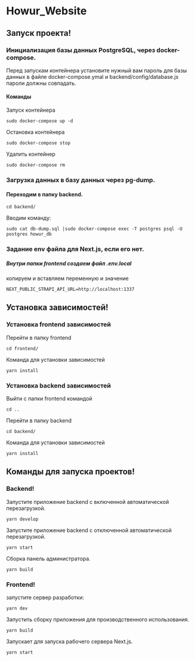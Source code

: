 # Howur_Website

## Запуск проекта!

### Инициализация базы данных PostgreSQL, через docker-compose.

Перед запускам контейнера установите нужный вам пароль для базы данных
в файле docker-compose.ymal и backend/config/database.js пароли должны совпадать.

#### Команды

Запуск контейнера

```
sudo docker-compose up -d
```

Остановка контейнера

```
sudo docker-compose stop
```

Удалить контейнер

```
sudo docker-compose rm
```

### Загрузка данных в базу данных через pg-dump.

#### Переходим в папку backend.

```
cd backend/
```

Вводим команду:

```
sudo cat db-dump.sql |sudo docker-compose exec -T postgres psql -U postgres howur_db
```

### Задание env файла для Next.js, если его нет.

##### Внутри папки frontend создаем файл .env.local

копируем и вставляем переменную и значение

```
NEXT_PUBLIC_STRAPI_API_URL=http://localhost:1337
```

## Установка зависимостей!

### Установка frontend зависимостей

Перейти в папку frontend

```
cd frontend/
```

Команда для установки зависимостей

```
yarn install
```

### Установка backend зависимостей

Выйти с папки frontend командой

```
cd ..
```

Перейти в папку backend

```
cd backend/
```

Команда для установки зависимостей

```
yarn install
```

## Команды для запуска проектов!

### Backend!

Запустите приложение backend с включенной автоматической перезагрузкой.

```
yarn develop
```

Запустите приложение backend с отключенной автоматической перезагрузкой.

```
yarn start
```

Сборка панель администратора.

```
yarn build
```

### Frontend!

запустите сервер разработки:

```
yarn dev
```

Запустить сборку приложения для производственного использования.

```
yarn build
```

Запускает для запуска рабочего сервера Next.js.

```
yarn start
```
